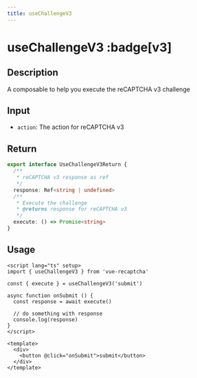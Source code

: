 ```yaml
---
title: useChallengeV3
---
```


# useChallengeV3 :badge[v3]

## Description
A composable to help you execute the reCAPTCHA v3 challenge

## Input

- `action`: The action for reCAPTCHA v3

## Return

```ts
export interface UseChallengeV3Return {
  /**
   * reCAPTCHA v3 response as ref
   */
  response: Ref<string | undefined>
  /**
   * Execute the challenge
   * @returns response for reCAPTCHA v3
   */
  execute: () => Promise<string>
}
```

## Usage

```vue
<script lang="ts" setup>
import { useChallengeV3 } from 'vue-recaptcha'

const { execute } = useChallengeV3('submit')

async function onSubmit () {
  const response = await execute()

  // do something with response
  console.log(response)
}
</script>

<template>
  <div>
    <button @click="onSubmit">submit</button>
  </div>
</template>
```
